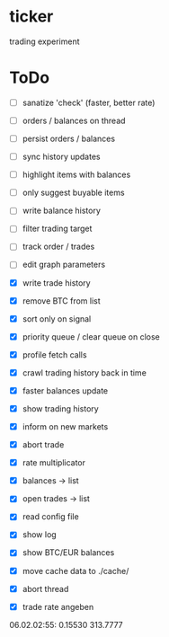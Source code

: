 # ticker
trading experiment


ToDo
====

- [ ] sanatize 'check' (faster, better rate)
- [ ] orders / balances on thread
- [ ] persist orders / balances
- [ ] sync history updates
- [ ] highlight items with balances
- [ ] only suggest buyable items

- [ ] write balance history
- [ ] filter trading target
- [ ] track order / trades
- [ ] edit graph parameters

- [x] write trade history
- [x] remove BTC from list
- [x] sort only on signal
- [x] priority queue / clear queue on close
- [x] profile fetch calls
- [x] crawl trading history back in time
- [x] faster balances update
- [x] show trading history
- [x] inform on new markets
- [x] abort trade
- [x] rate multiplicator
- [x] balances -> list
- [x] open trades -> list
- [x] read config file
- [x] show log
- [x] show BTC/EUR balances
- [x] move cache data to ./cache/
- [x] abort thread
- [x] trade rate angeben


06.02.02:55: 0.15530 313.7777